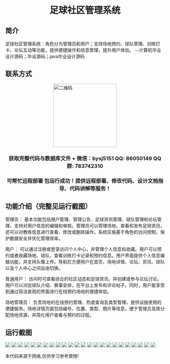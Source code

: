 <p><h1 align="center">足球社区管理系统</h1></p>

## 简介
足球社区管理系统：角色分为管理员和用户；支持场地预约、球队管理、训练打卡、论坛互动等功能，提供便捷操作和信息管理，提升用户体验。    --计算机毕业设计源码；毕设源码；java毕业设计源码


## 联系方式
<img src="https://bs-1329754181.cos.ap-shanghai.myqcloud.com/wx.jpg" alt="二维码" style="display: block; margin: 0 auto;" width="200px">
<p><h3 align="center">获取完整代码与数据库文件 + 微信：bysj5151 QQ: 86050149 QQ群: 783742310</h3></p>
<p><h3 align="center">可帮忙远程部署 包运行成功！提供远程部署、修改代码、设计文档指导、代码讲解等服务！</h3></p>

## 功能介绍（完整见运行截图）
管理员：
基本功能包括用户管理、管理公告、足球资讯管理、球队管理和论坛管理，支持对用户信息的编辑和审核。管理员可以管理场地、查看和发布足球资讯，还可以对教练信息进行查看、修改或删除操作。系统实施基于角色的访问控制，保护数据安全并优化管理效率。

用户：
可以通过注册或登录访问个人中心，并管理个人信息和收藏。用户可以预约或者收藏场地、球队，查看训练打卡记录和预约信息。用户界面提供个人信息编辑功能，并支持头像上传。导航栏方便用户在首页、场地详情、论坛、资讯、球队以及个人中心之间自由切换。

普通用户：
访问时可查看综合的社区动态和足球资讯，并创建或参与论坛讨论。用户可以浏览球队介绍、赛事安排，在平台上发布和评论帖子。同时，用户能享受到通过简洁直观的界面进行在线预约场地的便捷体验。

场地管理员：
负责场地的在线预约管理、热度查询及类型管理，提供设施使用的便捷服务。场地详情页面包括编号、位置、类型、图片等信息，便于管理员高效分配场地资源，并简化用户查看与预约的过程。


## 运行截图
![](https://bs-1329754181.cos.ap-shanghai.myqcloud.com/spring/FootballCommunityManagementSystem1/img/001.jpg)
![](https://bs-1329754181.cos.ap-shanghai.myqcloud.com/spring/FootballCommunityManagementSystem1/img/002.jpg)
![](https://bs-1329754181.cos.ap-shanghai.myqcloud.com/spring/FootballCommunityManagementSystem1/img/003.jpg)
![](https://bs-1329754181.cos.ap-shanghai.myqcloud.com/spring/FootballCommunityManagementSystem1/img/004.jpg)
![](https://bs-1329754181.cos.ap-shanghai.myqcloud.com/spring/FootballCommunityManagementSystem1/img/005.jpg)
![](https://bs-1329754181.cos.ap-shanghai.myqcloud.com/spring/FootballCommunityManagementSystem1/img/006.jpg)
![](https://bs-1329754181.cos.ap-shanghai.myqcloud.com/spring/FootballCommunityManagementSystem1/img/007.jpg)
![](https://bs-1329754181.cos.ap-shanghai.myqcloud.com/spring/FootballCommunityManagementSystem1/img/008.jpg)
![](https://bs-1329754181.cos.ap-shanghai.myqcloud.com/spring/FootballCommunityManagementSystem1/img/009.jpg)
![](https://bs-1329754181.cos.ap-shanghai.myqcloud.com/spring/FootballCommunityManagementSystem1/img/010.jpg)
![](https://bs-1329754181.cos.ap-shanghai.myqcloud.com/spring/FootballCommunityManagementSystem1/img/011.jpg)
![](https://bs-1329754181.cos.ap-shanghai.myqcloud.com/spring/FootballCommunityManagementSystem1/img/012.jpg)
![](https://bs-1329754181.cos.ap-shanghai.myqcloud.com/spring/FootballCommunityManagementSystem1/img/013.jpg)
![](https://bs-1329754181.cos.ap-shanghai.myqcloud.com/spring/FootballCommunityManagementSystem1/img/014.jpg)
![](https://bs-1329754181.cos.ap-shanghai.myqcloud.com/spring/FootballCommunityManagementSystem1/img/015.jpg)
![](https://bs-1329754181.cos.ap-shanghai.myqcloud.com/spring/FootballCommunityManagementSystem1/img/016.jpg)
![](https://bs-1329754181.cos.ap-shanghai.myqcloud.com/spring/FootballCommunityManagementSystem1/img/017.jpg)
![](https://bs-1329754181.cos.ap-shanghai.myqcloud.com/spring/FootballCommunityManagementSystem1/img/018.jpg)
![](https://bs-1329754181.cos.ap-shanghai.myqcloud.com/spring/FootballCommunityManagementSystem1/img/019.jpg)
![](https://bs-1329754181.cos.ap-shanghai.myqcloud.com/spring/FootballCommunityManagementSystem1/img/020.jpg)
![](https://bs-1329754181.cos.ap-shanghai.myqcloud.com/spring/FootballCommunityManagementSystem1/img/021.jpg)
![](https://bs-1329754181.cos.ap-shanghai.myqcloud.com/spring/FootballCommunityManagementSystem1/img/022.jpg)
![](https://bs-1329754181.cos.ap-shanghai.myqcloud.com/spring/FootballCommunityManagementSystem1/img/023.jpg)
![](https://bs-1329754181.cos.ap-shanghai.myqcloud.com/spring/FootballCommunityManagementSystem1/img/024.jpg)

<p>本代码来源于网络,仅供学习参考使用!</p>
